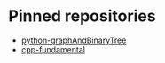 # Pinned repositories

- [python-graphAndBinaryTree](https://github.com/nuraln/python-graphAndBinaryTree)
- [cpp-fundamental](https://github.com/nuraln/cpp-fundamental)
